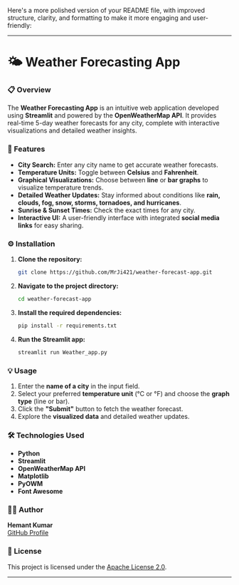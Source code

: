Here's a more polished version of your README file, with improved structure, clarity, and formatting to make it more engaging and user-friendly:

---

# 🌤️ Weather Forecasting App

### 📋 Overview
The **Weather Forecasting App** is an intuitive web application developed using **Streamlit** and powered by the **OpenWeatherMap API**. It provides real-time 5-day weather forecasts for any city, complete with interactive visualizations and detailed weather insights.

### 🚀 Features
- **City Search:** Enter any city name to get accurate weather forecasts.  
- **Temperature Units:** Toggle between **Celsius** and **Fahrenheit**.  
- **Graphical Visualizations:** Choose between **line** or **bar graphs** to visualize temperature trends.  
- **Detailed Weather Updates:** Stay informed about conditions like **rain, clouds, fog, snow, storms, tornadoes, and hurricanes**.  
- **Sunrise & Sunset Times:** Check the exact times for any city.  
- **Interactive UI:** A user-friendly interface with integrated **social media links** for easy sharing.

### ⚙️ Installation

1. **Clone the repository:**
   ```bash
   git clone https://github.com/MrJi421/weather-forecast-app.git
   ```

2. **Navigate to the project directory:**
   ```bash
   cd weather-forecast-app
   ```

3. **Install the required dependencies:**
   ```bash
   pip install -r requirements.txt
   ```

4. **Run the Streamlit app:**
   ```bash
   streamlit run Weather_app.py
   ```

### 💡 Usage
1. Enter the **name of a city** in the input field.  
2. Select your preferred **temperature unit** (°C or °F) and choose the **graph type** (line or bar).  
3. Click the **"Submit"** button to fetch the weather forecast.  
4. Explore the **visualized data** and detailed weather updates.

### 🛠️ Technologies Used
- **Python**  
- **Streamlit**  
- **OpenWeatherMap API**  
- **Matplotlib**  
- **PyOWM**  
- **Font Awesome**

### 👨‍💻 Author
**Hemant Kumar**  
[GitHub Profile](https://github.com/MrJi421)

### 📄 License
This project is licensed under the [Apache License 2.0](https://github.com/MrJi421/Weather-Forcasting-App/blob/main/LICENSE).

---